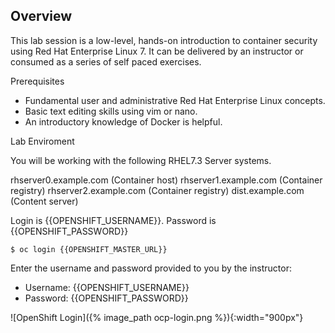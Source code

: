 ## Overview

This lab session is a low-level, hands-on introduction to container security using Red Hat Enterprise Linux 7. It can be delivered by an instructor or consumed as a series of self paced exercises.

Prerequisites

* Fundamental user and administrative Red Hat Enterprise Linux concepts. 
* Basic text editing skills using vim or nano.
* An introductory knowledge of Docker is helpful.

Lab Enviroment

You will be working with the following RHEL7.3 Server systems. 

rhserver0.example.com (Container host)
rhserver1.example.com  (Container registry)
rhserver2.example.com (Container registry)
dist.example.com (Content server)

Login is {{OPENSHIFT_USERNAME}}. Password is {{OPENSHIFT_PASSWORD}}


~~~shell
$ oc login {{OPENSHIFT_MASTER_URL}}
~~~

Enter the username and password provided to you by the instructor:

* Username: {{OPENSHIFT_USERNAME}}
* Password: {{OPENSHIFT_PASSWORD}}

![OpenShift Login]({% image_path ocp-login.png %}){:width="900px"}
